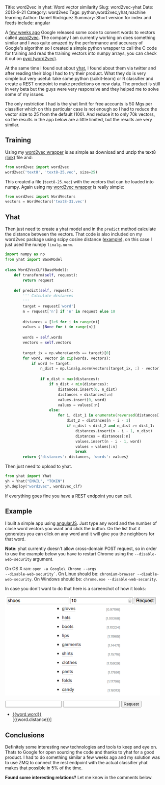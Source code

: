 Title: word2vec in yhat: Word vector similarity
Slug: word2vec-yhat
Date: 2013-9-21
Category: word2vec
Tags: python,word2vec,yhat,machine learning
Author: Daniel Rodriguez
Summary: Short version for index and feeds
include: angular

A [few weeks ago](http://google-opensource.blogspot.com/2013/08/learning-meaning-behind-words.html)
Google released some code to convert words to vectors called
[word2vec](https://code.google.com/p/word2vec/).
The company I am currently working on does something similar and I was quite amazed by the performance
and accuracy of Google's algorithm so I created a simple python wrapper to call the C code for training
and read the training vectors into numpy arrays, you can check it out on
[pypi (word2vec)](https://pypi.python.org/pypi/word2vec).

At the same time I found out about [yhat](http://yhathq.com/), I found about them
via twitter and after reading their blog I had to try their product. What they do is very simple
but very useful: take some python (scikit-learn) or R classifier and create a REST
endpoint to make predictions on new data. The product is still in very beta but the guys were
very responsive and they helped me to solve some of my issues.

The only restriction I had is the yhat limit for free accounts is 50 Mgs per classifier which on this
particular case is not enough so I had to reduce the vector size to 25 from the default (100).
And reduce it to only 70k vectors, so the results in the app below are a little limited, but the results
are very similar.

## Training

Using my [word2vec wrapper](https://pypi.python.org/pypi/word2vec) is as simple as download and unzip the text8 [(link)](http://mattmahoney.net/dc/text8.zip) file and:

```python
from word2vec import word2vec
word2vec('text8', 'text8-25.vec', size=25)
```

This created a file (`text8-25.vec`) with the vectors that can be loaded into numpy. Again using my [word2vec wrapper](https://pypi.python.org/pypi/word2vec) is really simple:

```python
from word2vec import WordVectors
vectors = WordVectors('text8-31.vec')
```

## Yhat

Then just need to create a yhat model and in the `predict` method calculate the distance between the vectors.
That code is also included on my word2vec package using scipy cosine distance ([example](http://nbviewer.ipython.org/urls/raw.github.com/danielfrg/word2vec/master/examples/demo-word.ipynb)),
on this case I just used the numpy `linalg.norm`.

```python
import numpy as np
from yhat import BaseModel

class Word2VecCLF(BaseModel):
    def transform(self, request):
        return request

    def predict(self, request):
        ''' Calculate distances
        '''
        target = request['word']
        n = request['n'] if 'n' in request else 10

        distances = [1e6 for i in range(n)]
        values = [None for i in range(n)]

        words = self.words
        vectors = self.vectors

        target_ix = np.where(words == target)[0]
        for word, vector in zip(words, vectors):
            if word != target:
                n_dist = np.linalg.norm(vectors[target_ix, :] - vector)

                if n_dist < max(distances):
                    if n_dist < min(distances):
                        distances.insert(0, n_dist)
                        distances = distances[:n]
                        values.insert(0, word)
                        values = values[:n]
                    else:
                        for i, dist_1 in enumerate(reversed(distances[:-1])):
                            dist_2 = distances[n - i - 1]
                            if n_dist < dist_2 and n_dist >= dist_1:
                                distances.insert(n - i - 1, n_dist)
                                distances = distances[:n]
                                values.insert(n - i - 1, word)
                                values = values[:n]
                                break
        return {'distances': distances, 'words': values}
```

Then just need to upload to yhat.

```python
from yhat import Yhat
yh = Yhat("EMAIL", "TOKEN")
yh.deploy("word2vec", word2vec_clf)
```

If everything goes fine you have a REST endpoint you can call.

<a id="example"></a>
## Example

I built a simple app using [angularJS](http://angularjs.org/).
Just type any word and the number of close word vectors you want and click the button.
On the list that it generates you can click on any word and it will give you the neighbors for that word.

<p class="red"><b>Note:</b> yhat currently doesn't allow cross-domain POST request, so in order to use the
example below you have to restart Chrome using the <code>--disable-web-security</code> argument.

On OS X ran: <code>open -a Google\ Chrome --args --disable-web-security`</code>.
On Linux should be: <code>chromium-browser --disable-web-security</code>.
On Windows should be: <code>chrome.exe --disable-web-security</code>.

In case you don't want to do that here is a screenshot of how it looks:

<img src="/static/images/blog/2013/09/word2vec-yhat.png">

</p>

<div ng-app="app">
    <div ng-controller="MainCtrl">
        <form class="form-horizontal" style="max-width: 520px;">
            <input type="text" ng-model="form_word">
            <input type="number" ng-model="form_n">
            <button class="btn" ng-click="formRequest()">Request</button>
        </form>
        <ul class="double-list" style="max-width: 200px;">
            <li ng-repeat="word in words">
                <a href="#example" ng-click="listRequest(word.word)" eat-click>{{word.word}}</a>
                <span>[{{word.distance}}]</span>
            </li>
        </ul>
    </div>
</div>

<script type="text/javascript">


var app = angular.module('app', []);

app.directive('eatClick', function() {
    return function(scope, element, attrs) {
        $(element).click(function(event) {
            event.preventDefault();
        });
    }
})

var MainCtrl = function($scope, $http) {
    $scope.form_word = 'shoes';
    $scope.form_n = 10;
    $scope.words = [];

    $scope.formRequest = function() {
        $scope.request($scope.form_word, $scope.form_n);
    }

    $scope.listRequest = function(word) {
        $scope.request(word, $scope.form_n);
    }

    $scope.request = function(word, n) {
        var BASE_URL = 'http://api.yhathq.com/predict?username=df.rodriguez143%40gmail.com&model=word2vec&apikey=5162184b820a6ac92274bec2e98b8c88&version=18';
        var data = {"data": {"word": word, "n": n} }

        $http.post(BASE_URL, data)
            .success(function (data, status, headers, config) {
                $scope.words = [];

                for (var i = 0; i < data.prediction.words.length; i++) {
                    $scope.words.push({"word": data.prediction.words[i],
                                       "distance": data.prediction.distances[i]});
                }
            }).error(function (data, status, headers, config) {
                console.log(data);
            });
    }
}

</script>

## Conclusions

Definitely some interesting new technologies and tools to keep and eye on. Thats to Google for
open sourcing the code and thanks to yhat for a good product. I had to do something similar a few
weeks ago and my solution was to use ZMQ to connect the rest endpoint with the actual
classifier yhat makes that possible in 5% of the time.

**Found some interesting relations?** Let me know in the comments below.
